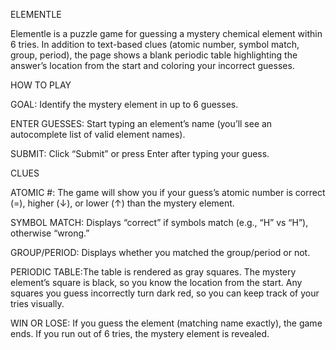 ELEMENTLE


Elementle is a puzzle game for guessing a mystery chemical element within 6 tries. In addition to text-based clues (atomic number, symbol match, group, period), the page shows a blank periodic table highlighting the answer’s location from the start and coloring your incorrect guesses.


HOW TO PLAY

GOAL: Identify the mystery element in up to 6 guesses.

ENTER GUESSES: Start typing an element’s name (you’ll see an autocomplete list of valid element names).

SUBMIT: Click “Submit” or press Enter after typing your guess.


CLUES

ATOMIC #: The game will show you if your guess’s atomic number is correct (=), higher (↓), or lower (↑) than the mystery element.

SYMBOL MATCH: Displays “correct” if symbols match (e.g., “H” vs “H”), otherwise “wrong.”

GROUP/PERIOD: Displays whether you matched the group/period or not.

PERIODIC TABLE:The table is rendered as gray squares. The mystery element’s square is black, so you know the location from the start. Any squares you guess incorrectly turn dark red, so you can keep track of your tries visually.

WIN OR LOSE: If you guess the element (matching name exactly), the game ends. If you run out of 6 tries, the mystery element is revealed.
